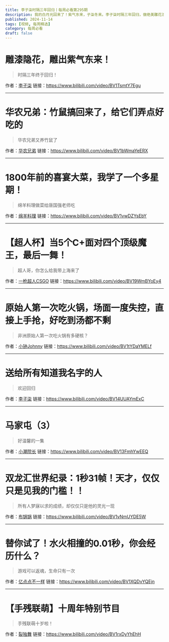 ```yaml
---
title: 李子柒时隔三年回归丨每周必看第295期
description: 我的白月光回来了！紫气东来，子柒冬来。李子柒时隔三年回归，做绝美雕花漆器>>
published: 2024-11-14
tags: [视频, 每周精选]
category: 每周必看
draft: false
---
```


# 雕漆隐花，雕出紫气东来！
> 时隔三年终于回归！

作者：[李子柒](https://space.bilibili.com/19577966)
链接：https://www.bilibili.com/video/BV1TsmtY7Egu

---

# 华农兄弟：竹鼠搞回来了，给它们弄点好吃的
> 华农兄弟又养竹鼠了

作者：[华农兄弟](https://space.bilibili.com/250858633)
链接：https://www.bilibili.com/video/BV1bWmaYeERX

---

# 1800年前的喜宴大菜，我学了一个多星期！
> 绵羊料理做菜给唐国强老师吃

作者：[绵羊料理](https://space.bilibili.com/18202105)
链接：https://www.bilibili.com/video/BV1vwDZYsEbY

---

# 【超人杯】当5个C+面对四个顶级魔王，最后一舞！
> 超人哥，你怎么给我带上海来了

作者：[一枪超人CSGO](https://space.bilibili.com/13663620)
链接：https://www.bilibili.com/video/BV19WmBYoEy4

---

# 原始人第一次吃火锅，场面一度失控，直接上手抢，好吃到汤都不剩
> 非洲原始人第一次吃火锅有多硬核？

作者：[小钟Johnny](https://space.bilibili.com/528461028)
链接：https://www.bilibili.com/video/BV1tYDaYMELf

---

# 送给所有知道我名字的人
> 欢迎回归

作者：[李子柒](https://space.bilibili.com/19577966)
链接：https://www.bilibili.com/video/BV14UUAYmExC

---

# 马家屯（3）
> 好温馨的一集

作者：[小潮院长](https://space.bilibili.com/5970160)
链接：https://www.bilibili.com/video/BV13FmhYwEEQ

---

# 双龙汇世界纪录：1秒31帧！天才，仅仅只是见我的门槛！！
> 所有人梦寐以求的成绩，却仅仅只是他的灵光一现

作者：[布锅锅](https://space.bilibili.com/25503580)
链接：https://www.bilibili.com/video/BV1vNmUYDE5W

---

# 替你试了！水火相撞的0.01秒，你会经历什么？
> 游戏可以返魂，生命只有一次

作者：[亿点点不一样](https://space.bilibili.com/407054668)
链接：https://www.bilibili.com/video/BV1XQDvYQEjn

---

# 【手残联萌】十周年特别节目
> 手残联萌十岁啦！

作者：[裂独舞](https://space.bilibili.com/2771237)
链接：https://www.bilibili.com/video/BV1rxDyYhEhH

